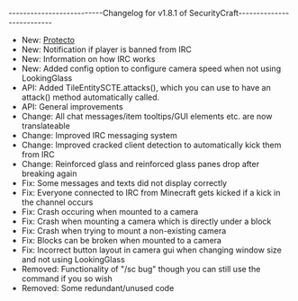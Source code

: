 --------------------------Changelog for v1.8.1 of SecurityCraft--------------------------

- New: [Protecto](http://megaman.wikia.com/wiki/Protecto)
- New: Notification if player is banned from IRC
- New: Information on how IRC works
- New: Added config option to configure camera speed when not using LookingGlass
- API: Added TileEntitySCTE.attacks(), which you can use to have an attack() method automatically called.
- API: General improvements
- Change: All chat messages/item tooltips/GUI elements etc. are now translateable
- Change: Improved IRC messaging system
- Change: Improved cracked client detection to automatically kick them from IRC
- Change: Reinforced glass and reinforced glass panes drop after breaking again
- Fix: Some messages and texts did not display correctly
- Fix: Everyone connected to IRC from Minecraft gets kicked if a kick in the channel occurs
- Fix: Crash occuring when mounted to a camera
- Fix: Crash when mounting a camera which is directly under a block
- Fix: Crash when trying to mount a non-existing camera
- Fix: Blocks can be broken when mounted to a camera
- Fix: Incorrect button layout in camera gui when changing window size and not using LookingGlass
- Removed: Functionality of "/sc bug" though you can still use the command if you so wish 
- Removed: Some redundant/unused code